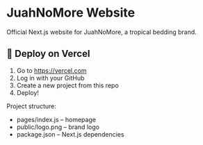 # JuahNoMore Website

Official Next.js website for JuahNoMore, a tropical bedding brand.

## 🚀 Deploy on Vercel

1. Go to https://vercel.com
2. Log in with your GitHub
3. Create a new project from this repo
4. Deploy!

Project structure:
- pages/index.js – homepage
- public/logo.png – brand logo
- package.json – Next.js dependencies